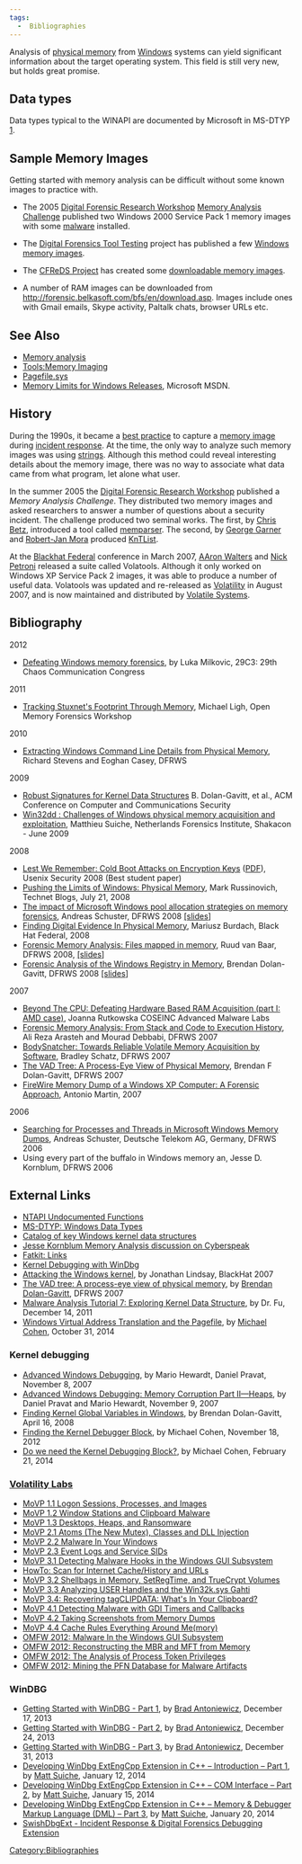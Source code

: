 ```yaml
---
tags:
  -  Bibliographies
---
```

Analysis of [physical memory](physical_memory.md) from
[Windows](windows.md) systems can yield significant information
about the target operating system. This field is still very new, but
holds great promise.

## Data types

Data types typical to the WINAPI are documented by Microsoft in MS-DTYP
[1](http://msdn.microsoft.com/en-us/library/cc230273.aspx).

## Sample Memory Images

Getting started with memory analysis can be difficult without some known
images to practice with.

- The 2005 [Digital Forensic Research
  Workshop](digital_forensic_research_workshop.md) [Memory
  Analysis Challenge](http://www.dfrws.org/2005/challenge/) published
  two Windows 2000 Service Pack 1 memory images with some
  [malware](malware.md) installed.

<!-- -->

- The [Digital Forensics Tool Testing](http://dftt.sourceforge.net/)
  project has published a few [Windows memory
  images](http://dftt.sourceforge.net/test13/index.html).

<!-- -->

- The [CFReDS Project](cfreds_project.md) has created some
  [downloadable memory
  images](http://www.cfreds.nist.gov/mem/memory-images.rar).

<!-- -->

- A number of RAM images can be downloaded from
  <http://forensic.belkasoft.com/bfs/en/download.asp>. Images include
  ones with Gmail emails, Skype activity, Paltalk chats, browser URLs
  etc.

## See Also

- [Memory analysis](memory_analysis.md)
- [Tools:Memory Imaging](tools:memory_imaging.md)
- [Pagefile.sys](pagefile.sys.md)
- [Memory Limits for Windows
  Releases](http://msdn.microsoft.com/en-us/library/aa366778%28VS.85%29.aspx),
  Microsoft MSDN.

## History

During the 1990s, it became a [best practice](best_practice.md)
to capture a [memory image](tools:memory_imaging.md) during
[incident response](incident_response.md). At the time, the only
way to analyze such memory images was using
[strings](strings.md). Although this method could reveal
interesting details about the memory image, there was no way to
associate what data came from what program, let alone what user.

In the summer 2005 the [Digital Forensic Research
Workshop](digital_forensic_research_workshop.md) published a
*Memory Analysis Challenge*. They distributed two memory images and
asked researchers to answer a number of questions about a security
incident. The challenge produced two seminal works. The first, by [Chris
Betz](chris_betz.md), introduced a tool called
[memparser](memparser.md). The second, by [George
Garner](george_garner.md) and [Robert-Jan
Mora](robert-jan_mora.md) produced
[KnTList](kntlist.md).

At the [Blackhat Federal](blackhat_(conference).md) conference in March 2007,
[AAron Walters](aaron_walters.md) and [Nick Petroni](nick_petroni.md) released
a suite called Volatools. Although it only worked on Windows XP Service Pack 2
images, it was able to produce a number of useful data. Volatools was updated
and re-released as [Volatility](docs/windows_memory_analysis.md) in August
2007, and is now maintained and distributed by [Volatile Systems](https://www.volatilesystems.com/).

## Bibliography

2012

- [Defeating Windows memory
  forensics](http://events.ccc.de/congress/2012/Fahrplan/events/5301.en.html),
  by Luka Milkovic, 29C3: 29th Chaos Communication Congress

2011

- [Tracking Stuxnet's Footprint Through
  Memory](http://prezi.com/goocmfeuiqdf/tracking-stuxnets-footprint-through-memory/),
  Michael Ligh, Open Memory Forensics Workshop

2010

- [Extracting Windows Command Line Details from Physical
  Memory](http://dfrws.org/2010/proceedings/2010-307.pdf), Richard
  Stevens and Eoghan Casey, DFRWS

2009

- [Robust Signatures for Kernel Data
  Structures](http://www.cc.gatech.edu/~brendan/ccs09_siggen.pdf) B.
  Dolan-Gavitt, et al., ACM Conference on Computer and Communications
  Security
- [Win32dd : Challenges of Windows physical memory acquisition and
  exploitation](http://www.shakacon.org/talks/NFI-Shakacon-win32dd0.3.pdf),
  Matthieu Suiche, Netherlands Forensics Institute, Shakacon - June 2009

2008

- [Lest We Remember: Cold Boot Attacks on Encryption
  Keys](http://citp.princeton.edu/memory/)
  ([PDF](http://citp.princeton.edu.nyud.net/pub/coldboot.pdf)), Usenix
  Security 2008 (Best student paper)
- [Pushing the Limits of Windows: Physical
  Memory](http://blogs.technet.com/markrussinovich/archive/2008/07/21/3092070.aspx),
  Mark Russinovich, Technet Blogs, July 21, 2008
- [The impact of Microsoft Windows pool allocation strategies on memory
  forensics](http://www.dfrws.org/2008/proceedings/p58-schuster.pdf),
  Andreas Schuster, DFRWS 2008
  [\[slides](http://www.dfrws.org/2008/proceedings/p58-schuster_pres.pdf)\]
- [Finding Digital Evidence In Physical
  Memory](http://www.blackhat.com/presentations/bh-federal-06/BH-Fed-06-Burdach/bh-fed-06-burdach-up.pdf),
  Mariusz Burdach, Black Hat Federal, 2008
- [Forensic Memory Analysis: Files mapped in
  memory](http://www.dfrws.org/2008/proceedings/p52-vanBaar.pdf), Ruud
  van Baar, DFRWS 2008,
  [\[slides](http://www.dfrws.org/2008/proceedings/p52-vanBaar_pres.pdf)\]
- [Forensic Analysis of the Windows Registry in
  Memory](http://www.dfrws.org/2008/proceedings/p26-dolan-gavitt.pdf),
  Brendan Dolan-Gavitt, DFRWS 2008
  [\[slides](http://www.dfrws.org/2008/proceedings/p26-dolan-gavitt_pres.pdf)\]

2007

- [Beyond The CPU: Defeating Hardware Based RAM Acquisition (part I: AMD
  case)](http://www.first.org/conference/2007/papers/rutkowska-joanna-slides.pdf),
  Joanna Rutkowska COSEINC Advanced Malware Labs
- [Forensic Memory Analysis: From Stack and Code to Execution
  History](http://www.dfrws.org/2007/proceedings/p114-arasteh.pdf), Ali
  Reza Arasteh and Mourad Debbabi, DFRWS 2007
- [BodySnatcher: Towards Reliable Volatile Memory Acquisition by
  Software](http://www.dfrws.org/2007/proceedings/p126-schatz.pdf),
  Bradley Schatz, DFRWS 2007
- [The VAD Tree: A Process-Eye View of Physical
  Memory](http://www.dfrws.org/2007/proceedings/p62-dolan-gavitt.pdf),
  Brendan F Dolan-Gavitt, DFRWS 2007
- [FireWire Memory Dump of a Windows XP Computer: A Forensic
  Approach](http://www.friendsglobal.com/papers/FireWire%20Memory%20Dump%20of%20Windows%20XP.pdf),
  Antonio Martin, 2007

2006

- [Searching for Processes and Threads in Microsoft Windows Memory
  Dumps](http://www.dfrws.org/2006/proceedings/2-Schuster.pdf), Andreas
  Schuster, Deutsche Telekom AG, Germany, DFRWS 2006
- Using every part of the buffalo in Windows memory an, Jesse D.
  Kornblum, DFRWS 2006

## External Links

- [NTAPI Undocumented Functions](http://undocumented.ntinternals.net/)
- [MS-DTYP: Windows Data
  Types](http://msdn.microsoft.com/en-us/library/cc230273.aspx)
- [Catalog of key Windows kernel data
  structures](http://www.codemachine.com/article_kernelstruct.html)
- [Jesse Kornblum Memory Analysis discussion on
  Cyberspeak](http://cyberspeak.libsyn.com/index.php?post_id=98104)
- [Fatkit: Links](http://www.4tphi.net/fatkit/#links)
- [Kernel Debugging with
  WinDbg](http://www.cmlab.csie.ntu.edu.tw/~cathyp/eBooks/WindowsNT/Driver/kernel_debugging_tutorial.pdf)
- [Attacking the Windows
  kernel](https://www.blackhat.com/presentations/bh-usa-07/Lindsay/Whitepaper/bh-usa-07-lindsay-WP.pdf),
  by Jonathan Lindsay, BlackHat 2007
- [The VAD tree: A process-eye view of physical
  memory](http://dfrws.org/2007/proceedings/p62-dolan-gavitt.pdf), by
  [Brendan Dolan-Gavitt](brendan_dolan-gavitt.md), DFRWS 2007
- [Malware Analysis Tutorial 7: Exploring Kernel Data
  Structure](http://fumalwareanalysis.blogspot.ch/2011/12/malware-analysis-tutorial-7-exploring.html),
  by Dr. Fu, December 14, 2011
- [Windows Virtual Address Translation and the
  Pagefile](http://rekall-forensic.blogspot.com/2014/10/windows-virtual-address-translation-and.html),
  by [Michael Cohen](michael_cohen.md), October 31, 2014

### Kernel debugging

- [Advanced Windows
  Debugging](http://advancedwindowsdebugging.com/book/contents.htm), by
  Mario Hewardt, Daniel Pravat, November 8, 2007
- [Advanced Windows Debugging: Memory Corruption Part
  II—Heaps](http://www.informit.com/articles/article.aspx?p=1081496), by
  Daniel Pravat and Mario Hewardt, November 9, 2007
- [Finding Kernel Global Variables in
  Windows](http://moyix.blogspot.ch/2008/04/finding-kernel-global-variables-in.html),
  by Brendan Dolan-Gavitt, April 16, 2008
- [Finding the Kernel Debugger
  Block](http://scudette.blogspot.com/2012/11/finding-kernel-debugger-block.html),
  by Michael Cohen, November 18, 2012
- [Do we need the Kernel Debugging
  Block?](http://rekall-forensic.blogspot.ch/2014/02/do-we-need-kernel-debugging-block.html),
  by Michael Cohen, February 21, 2014

### [Volatility Labs](http://volatility-labs.blogspot.com/)

- [MoVP 1.1 Logon Sessions, Processes, and
  Images](http://volatility-labs.blogspot.com/2012/09/movp-11-logon-sessions-processes-and.html)
- [MoVP 1.2 Window Stations and Clipboard
  Malware](http://volatility-labs.blogspot.com/2012/09/movp-12-window-stations-and-clipboard.html)
- [MoVP 1.3 Desktops, Heaps, and
  Ransomware](http://volatility-labs.blogspot.com/2012/09/movp-13-desktops-heaps-and-ransomware.html)
- [MoVP 2.1 Atoms (The New Mutex), Classes and DLL
  Injection](http://volatility-labs.blogspot.com/2012/09/movp-21-atoms-new-mutex-classes-and-dll.html)
- [MoVP 2.2 Malware In Your
  Windows](http://volatility-labs.blogspot.com/2012/09/movp-22-malware-in-your-windows.html)
- [MoVP 2.3 Event Logs and Service
  SIDs](http://volatility-labs.blogspot.com/2012/09/movp-23-event-logs-and-service-sids.html)
- [MoVP 3.1 Detecting Malware Hooks in the Windows GUI
  Subsystem](http://volatility-labs.blogspot.com/2012/09/movp-31-detecting-malware-hooks-in.html)
- [HowTo: Scan for Internet Cache/History and
  URLs](http://volatility-labs.blogspot.com/2012/09/howto-scan-for-internet-cachehistory.html)
- [MoVP 3.2 Shellbags in Memory, SetRegTime, and TrueCrypt
  Volumes](http://volatility-labs.blogspot.com/2012/09/movp-32-shellbags-in-memory-setregtime.html)
- [MoVP 3.3 Analyzing USER Handles and the Win32k.sys
  Gahti](http://volatility-labs.blogspot.com/2012/09/movp-33-analyzing-user-handles-and.html)
- [MoVP 3.4: Recovering tagCLIPDATA: What's In Your
  Clipboard?](http://volatility-labs.blogspot.com/2012/09/movp-34-recovering-tagclipdata-whats-in.html)
- [MoVP 4.1 Detecting Malware with GDI Timers and
  Callbacks](http://volatility-labs.blogspot.com/2012/10/movp-41-detecting-malware-with-gdi.html)
- [MoVP 4.2 Taking Screenshots from Memory
  Dumps](http://volatility-labs.blogspot.com/2012/10/movp-43-taking-screenshots-from-memory.html)
- [MoVP 4.4 Cache Rules Everything Around
  Me(mory)](http://volatility-labs.blogspot.com/2012/10/movp-44-cache-rules-everything-around.html)
- [OMFW 2012: Malware In the Windows GUI
  Subsystem](http://volatility-labs.blogspot.com/2012/10/omfw-2012-malware-in-windows-gui.html)
- [OMFW 2012: Reconstructing the MBR and MFT from
  Memory](http://volatility-labs.blogspot.com/2012/10/omfw-2012-reconstructing-mbr-and-mft.html)
- [OMFW 2012: The Analysis of Process Token
  Privileges](http://volatility-labs.blogspot.com/2012/10/omfw-2012-analysis-of-process-token.html)
- [OMFW 2012: Mining the PFN Database for Malware
  Artifacts](http://volatility-labs.blogspot.com/2012/10/omfw-2012-mining-pfn-database-for.html)

### WinDBG

- [Getting Started with WinDBG - Part
  1](http://blog.opensecurityresearch.com/2013/12/getting-started-with-windbg-part-1.html),
  by [Brad Antoniewicz](brad_antoniewicz.md), December 17, 2013
- [Getting Started with WinDBG - Part
  2](http://blog.opensecurityresearch.com/2013/12/getting-started-with-windbg-part-2.html),
  by [Brad Antoniewicz](brad_antoniewicz.md), December 24, 2013
- [Getting Started with WinDBG - Part
  3](http://blog.opensecurityresearch.com/2013/12/getting-started-with-windbg-part-3.html),
  by [Brad Antoniewicz](brad_antoniewicz.md), December 31, 2013
- [Developing WinDbg ExtEngCpp Extension in C++ – Introduction – Part
  1](http://www.msuiche.net/2014/01/12/extengcpp-part-1/), by [Matt
  Suiche](matt_suiche.md), January 12, 2014
- [Developing WinDbg ExtEngCpp Extension in C++ – COM Interface – Part
  2](http://www.msuiche.net/2014/01/15/developing-windbg-extengcpp-extension-in-c-com-interface/),
  by [Matt Suiche](matt_suiche.md), January 15, 2014
- [Developing WinDbg ExtEngCpp Extension in C++ – Memory & Debugger
  Markup Language (DML) – Part
  3](http://www.msuiche.net/2014/01/20/developing-windbg-extengcpp-extension-in-c-memory-debugger-markup-language-dml-part-3/),
  by [Matt Suiche](matt_suiche.md), January 20, 2014
- [SwishDbgExt - Incident Response & Digital Forensics Debugging
  Extension](https://github.com/msuiche/SwishDbgExt)

[Category:Bibliographies](category:bibliographies.md)
